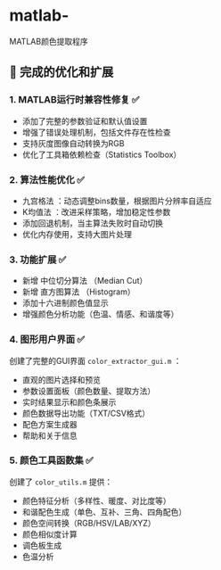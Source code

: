 # matlab-
MATLAB颜色提取程序
## 🎯 完成的优化和扩展
### 1. MATLAB运行时兼容性修复 ✅
- 添加了完整的参数验证和默认值设置
- 增强了错误处理机制，包括文件存在性检查
- 支持灰度图像自动转换为RGB
- 优化了工具箱依赖检查（Statistics Toolbox）
### 2. 算法性能优化 ✅
- 九宫格法 ：动态调整bins数量，根据图片分辨率自适应
- K均值法 ：改进采样策略，增加稳定性参数
- 添加回退机制，当主算法失败时自动切换
- 优化内存使用，支持大图片处理
### 3. 功能扩展 ✅
- 新增 中位切分算法 （Median Cut）
- 新增 直方图算法 （Histogram）
- 添加十六进制颜色值显示
- 增强颜色分析功能（色温、情感、和谐度等）
### 4. 图形用户界面 ✅
创建了完整的GUI界面 `color_extractor_gui.m` ：

- 直观的图片选择和预览
- 参数设置面板（颜色数量、提取方法）
- 实时结果显示和颜色条展示
- 颜色数据导出功能（TXT/CSV格式）
- 配色方案生成器
- 帮助和关于信息
### 5. 颜色工具函数集 ✅
创建了 `color_utils.m` 提供：

- 颜色特征分析（多样性、暖度、对比度等）
- 和谐配色生成（单色、互补、三角、四角配色）
- 颜色空间转换（RGB/HSV/LAB/XYZ）
- 颜色相似度计算
- 调色板生成
- 色温分析
